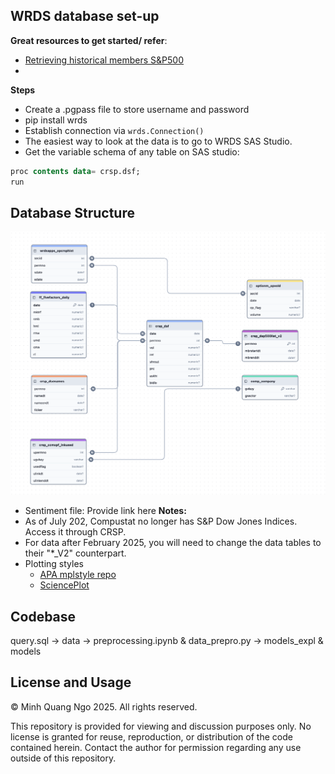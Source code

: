 ## WRDS database set-up
**Great resources to get started/ refer**:
- [Retrieving historical members S&P500](https://library.smu.edu.sg/topics-insights/notes-and-thoughts-retrieving-historical-members-sp-500-wrds)
- 
**Steps**
- Create a .pgpass file to store username and password
- pip install wrds
- Establish connection via `wrds.Connection()`
- The easiest way to look at the data is to go to WRDS SAS Studio.
- Get the variable schema of any table on SAS studio: 
```sql 
proc contents data= crsp.dsf;
run
```
## Database Structure
![Database Schema](./attachments/dbdiagram.png)

- Sentiment file: Provide link here 
**Notes:**
- As of July 202, Compustat no longer has S&P Dow Jones Indices. Access it through CRSP.
- For data after February 2025, you will need to change the data tables to their "*_V2" counterpart.
- Plotting styles
    - [APA mplstyle repo](https://github.com/sollan/apa.mplstyle)
    - [SciencePlot](https://github.com/garrettj403/SciencePlots) 

## Codebase 

query.sql -> data -> preprocessing.ipynb & data_prepro.py -> models_expl & models

## License and Usage
© Minh Quang Ngo 2025. All rights reserved.

This repository is provided for viewing and discussion purposes only. No license is granted for reuse, reproduction, or distribution of the code contained herein. Contact the author for permission regarding any use outside of this repository.